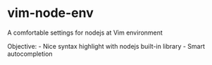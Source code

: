 vim-node-env
============

A comfortable settings for nodejs at Vim environment

Objective:
    - Nice syntax highlight with nodejs built-in library
    - Smart autocompletion
